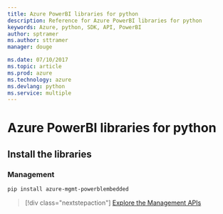 ```yaml
---
title: Azure PowerBI libraries for python
description: Reference for Azure PowerBI libraries for python
keywords: Azure, python, SDK, API, PowerBI
author: sptramer
ms.author: sttramer
manager: douge

ms.date: 07/10/2017
ms.topic: article
ms.prod: azure
ms.technology: azure
ms.devlang: python
ms.service: multiple
---
```


# Azure PowerBI libraries for python

## Install the libraries


### Management

```bash
pip install azure-mgmt-powerblembedded
```
> [!div class="nextstepaction"]
> [Explore the Management APIs](/python/api/overview/azure/powerbi/managementlibrary)